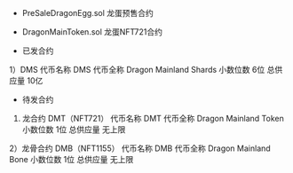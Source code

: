 
* PreSaleDragonEgg.sol 龙蛋预售合约

* DragonMainToken.sol 龙蛋NFT721合约


* 已发合约

1）DMS
代币名称 DMS 
代币全称 Dragon Mainland Shards
小数位数 6位
总供应量 10亿

* 待发合约

1) 龙合约 DMT（NFT721）
代币名称 DMT
代币全称 Dragon Mainland Token
小数位数 1位
总供应量 无上限

2）龙骨合约 DMB（NFT1155）
代币名称 DMB
代币全称 Dragon Mainland Bone
小数位数 1位
总供应量 无上限
